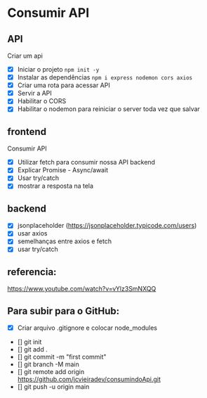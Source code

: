 # Consumir API

## API

Criar um api

- [x] Iniciar o projeto `npm init -y`
- [x] Instalar as dependências `npm i express nodemon cors axios`
- [x] Criar uma rota para acessar API
- [x] Servir a API
- [x] Habilitar o CORS
- [x] Habilitar o nodemon para reiniciar o server toda vez que salvar

## frontend
Consumir API

- [x] Utilizar fetch para consumir nossa API backend
- [x] Explicar Promise - Async/await
- [x] Usar try/catch
- [x] mostrar a resposta na tela

## backend

- [x] jsonplaceholder (https://jsonplaceholder.typicode.com/users)
- [x] usar axios
- [x] semelhanças entre axios e fetch
- [x] usar try/catch

## referencia: 

https://www.youtube.com/watch?v=vYlz3SmNXQQ


## Para subir para o GitHub:

- [x] Criar arquivo .gitignore e colocar node_modules
- [] git init
- [] git add .
- [] git commit -m "first commit"
- [] git branch -M main
- [] git remote add origin https://github.com/jcvieiradev/consumindoApi.git
- [] git push -u origin main